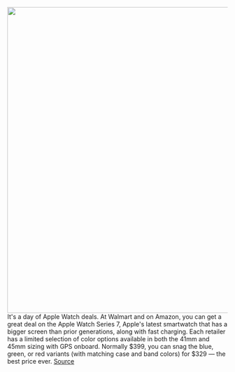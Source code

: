 <img src='https://cdn.vox-cdn.com/thumbor/meUmmfcacxYcRorwXyjJJzYtTYA=/0x0:2040x1360/1200x800/filters:focal(579x527:905x853)/cdn.vox-cdn.com/uploads/chorus_image/image/70712180/vpavic_211006_4796_0090.0.jpg' width='700px' /><br/>
It's a day of Apple Watch deals. At Walmart and on Amazon, you can get a great deal on the Apple Watch Series 7, Apple's latest smartwatch that has a bigger screen than prior generations, along with fast charging. Each retailer has a limited selection of color options available in both the 41mm and 45mm sizing with GPS onboard. Normally $399, you can snag the blue, green, or red variants (with matching case and band colors) for $329 — the best price ever.
<a href='https://www.theverge.com/good-deals/2022/4/5/23011258/apple-watch-series-7-se-hori-split-pad-pro-switch-beats-fit-gpu-deal-sale'> Source <a/>